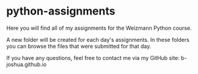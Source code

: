 # python-assignments
Here you will find all of my assignments for the Weizmann Python course.

A new folder will be created for each day's assignments. In these folders you can browse the files that were submitted for that day.

If you have any questions, feel free to contact me via my GitHub site: b-joshua.github.io